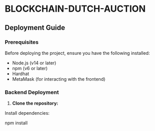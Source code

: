 # BLOCKCHAIN-DUTCH-AUCTION

## Deployment Guide

### Prerequisites

Before deploying the project, ensure you have the following installed:

- Node.js (v14 or later)
- npm (v6 or later)
- Hardhat
- MetaMask (for interacting with the frontend)

### Backend Deployment

1. **Clone the repository:**

Install dependencies:

npm install 
